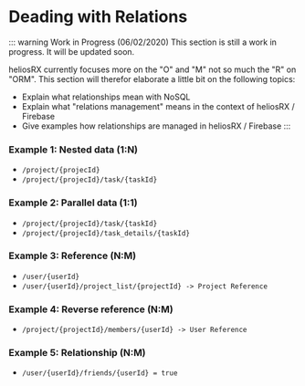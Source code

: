 # Deading with Relations

::: warning Work in Progress (06/02/2020)
This section is still a work in progress. It will be updated soon.

heliosRX currently focuses more on the "O" and "M" not so much the "R" on "ORM".
This section will therefor elaborate a little bit on the following topics:

- Explain what relationships mean with NoSQL
- Explain what "relations management" means in the context of heliosRX / Firebase
- Give examples how relationships are managed in heliosRX / Firebase
:::

### Example 1: Nested data (1:N)

- `/project/{projecId}`
- `/project/{projecId}/task/{taskId}`

### Example 2: Parallel data (1:1)

- `/project/{projecId}/task/{taskId}`
- `/project/{projecId}/task_details/{taskId}`


### Example 3: Reference (N:M)

- `/user/{userId}`
- `/user/{userId}/project_list/{projectId} -> Project Reference`


### Example 4: Reverse reference (N:M)

- `/project/{projectId}/members/{userId} -> User Reference`


### Example 5: Relationship (N:M)

- `/user/{userId}/friends/{userId} = true`
